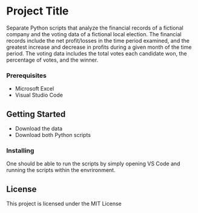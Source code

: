 # Project Title

Separate Python scripts that analyze the financial records of a fictional company and the voting data of a fictional local election. 
The financial records include the net profit/losses in the time period examined, and the greatest increase and decrease in profits during a given month of the time period. 
The voting data includes the total votes each candidate won, the percentage of votes, and the winner. 

### Prerequisites

* Microsoft Excel
* Visual Studio Code

## Getting Started

* Download the data
* Download both Python scripts

### Installing

One should be able to run the scripts by simply opening VS Code and running the scripts within the envrironment.

## License

This project is licensed under the MIT License

